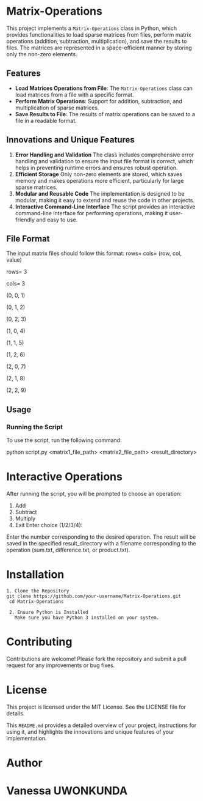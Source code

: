 # Matrix-Operations


This project implements a `Matrix-Operations` class in Python, which provides functionalities to load sparse matrices from files, perform matrix operations (addition, subtraction, multiplication), and save the results to files. The matrices are represented in a space-efficient manner by storing only the non-zero elements.

## Features

- **Load Matrices Operations from File**: The `Matrix-Operations` class can load matrices from a file with a specific format.
- **Perform Matrix Operations**: Support for addition, subtraction, and multiplication of sparse matrices.
- **Save Results to File**: The results of matrix operations can be saved to a file in a readable format.

## Innovations and Unique Features

1. **Error Handling and Validation**
   The class includes comprehensive error handling and validation to ensure the input file format is correct, which helps in preventing runtime errors and ensures robust operation.
2. **Efficient Storage**
    Only non-zero elements are stored, which saves memory and makes operations more efficient, particularly for large sparse matrices.
3. **Modular and Reusable Code**
    The implementation is designed to be modular, making it easy to extend and reuse the code in other projects.
4. **Interactive Command-Line Interface**
    The script provides an interactive command-line interface for performing operations, making it user-friendly and easy to use.

## File Format

The input matrix files should follow this format:
rows=<number of rows>
cols=<number of columns>
(row, col, value)

rows= 3

cols= 3

(0, 0, 1)

(0, 1, 2)

(0, 2, 3)

(1, 0, 4)

(1, 1, 5)

(1, 2, 6)

(2, 0, 7)

(2, 1, 8)

(2, 2, 9)


## Usage

### Running the Script

To use the script, run the following command:

python script.py <matrix1_file_path> <matrix2_file_path> <result_directory>

# Interactive Operations

After running the script, you will be prompted to choose an operation:

1. Add
2. Subtract
3. Multiply
4. Exit
Enter choice (1/2/3/4):

Enter the number corresponding to the desired operation. The result will be saved in the specified result_directory with a filename corresponding to the operation (sum.txt, difference.txt, or product.txt).

# Installation
    1. Clone the Repository
    git clone https://github.com/your-username/Matrix-Operations.git
     cd Matrix-Operations

     2. Ensure Python is Installed
       Make sure you have Python 3 installed on your system.

# Contributing
Contributions are welcome! Please fork the repository and submit a pull request for any improvements or bug fixes.

# License
This project is licensed under the MIT License. See the LICENSE file for details.

This `README.md` provides a detailed overview of your project, instructions for using it, and highlights the innovations and unique features of your implementation.

# Author
# Vanessa UWONKUNDA

